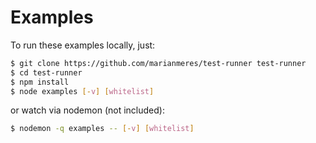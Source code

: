 # Examples

To run these examples locally, just:

```bash
$ git clone https://github.com/marianmeres/test-runner test-runner
$ cd test-runner
$ npm install
$ node examples [-v] [whitelist]
```

or watch via nodemon (not included):

```bash
$ nodemon -q examples -- [-v] [whitelist]
```
